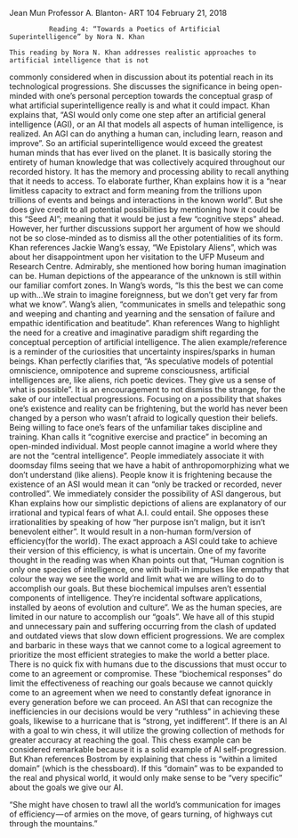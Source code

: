 Jean Mun
Professor A. Blanton- ART 104
February 21, 2018

 	          Reading 4: “Towards a Poetics of Artificial Superintelligence” by Nora N. Khan
            
	This reading by Nora N. Khan addresses realistic approaches to artificial intelligence that is not 
  commonly considered when in discussion about its potential reach in its technological progressions.
  She discusses the significance in being open-minded with one’s personal perception towards the 
  conceptual grasp of what artificial superintelligence really is and what it could impact. Khan 
  explains that, “ASI would only come one step after an artificial general intelligence (AGI), or an 
  AI that models all aspects of human intelligence, is realized. An AGI can do anything a human can, 
  including learn, reason and improve”.  So an artificial superintelligence would exceed the greatest
  human minds that has ever lived on the planet. It is basically storing the entirety of human knowledge
  that was collectively acquired throughout our recorded history. It has the memory and processing ability
  to recall anything that it needs to access. To elaborate further, Khan explains how it is a “near 
  limitless capacity to extract and form meaning from the trillions upon trillions of events and beings 
  and interactions in the known world”. But she does give credit to all potential possibilities by 
  mentioning how it could be this “Seed AI”; meaning that it would be just a few “cognitive steps” ahead.
  However, her further discussions support her argument of how we should not be so close-minded as to 
  dismiss all the other potentialities of its form. Khan references Jackie Wang’s essay, “We Epistolary 
  Aliens”, which was about her disappointment upon her visitation to the UFP Museum and Research Centre. 
  Admirably, she mentioned how boring human imagination can be. Human depictions of the appearance of the 
  unknown is still within our familiar comfort zones. In Wang’s words, “Is this the best we can come up 
  with...We strain to imagine foreignness, but we don’t get very far from what we know”. Wang’s alien,
  “communicates in smells and telepathic song and weeping and chanting and yearning and the sensation of 
  failure and empathic identification and beatitude”. Khan references Wang to highlight the need for a
  creative and imaginative paradigm shift regarding the conceptual perception of artificial intelligence.
  The alien example/reference is a reminder of the curiosities that uncertainty inspires/sparks in human
  beings. Khan perfectly clarifies that, “As speculative models of potential omniscience, omnipotence and 
  supreme consciousness, artificial intelligences are, like aliens, rich poetic devices. They give us a sense
  of what is possible”. It is an encouragement to not dismiss the strange, for the sake of our intellectual 
  progressions. Focusing on a possibility that shakes one’s existence and reality can be frightening, but the 
  world has never been changed by a person who wasn’t afraid to logically question their beliefs. Being willing 
  to face one’s fears of the unfamiliar takes discipline and training. Khan calls it “cognitive exercise and 
  practice” in becoming an open-minded individual. Most people cannot imagine a world where they are not the
  “central intelligence”. People immediately associate it with doomsday films seeing that we have a habit of
  anthropomorphizing what we don’t understand (like aliens). People know it is frightening because the existence
  of an ASI would mean it can “only be tracked or recorded, never controlled”. We immediately consider the 
  possibility of ASI dangerous, but Khan explains how our simplistic depictions of aliens are explanatory of our
  irrational and typical fears of what A.I. could entail. She opposes these irrationalities by speaking of how 
  “her purpose isn’t malign, but it isn’t benevolent either”. It would result in a non-human form/version of 
  efficiency(for the world). The exact approach a ASI could take to achieve their version of this efficiency, 
  is what is uncertain. One of my favorite thought in the reading was when Khan points out that, “Human cognition
  is only one species of intelligence, one with built-in impulses like empathy that colour the way we see the world 
  and limit what we are willing to do to accomplish our goals. But these biochemical impulses aren’t essential 
  components of intelligence. They’re incidental software applications, installed by aeons of evolution and culture”.
  We as the human species, are limited in our nature to accomplish our “goals”. We have all of this stupid and
  unnecessary pain and suffering occurring from the clash of updated and outdated views that slow down efficient
  progressions. We are complex and barbaric in these ways that we cannot come to a logical agreement to prioritize 
  the most efficient strategies to make the world a better place. There is no quick fix with humans due to the 
  discussions that must occur to come to an agreement or compromise. These “biochemical responses” do limit the
  effectiveness of reaching our goals because we cannot quickly come to an agreement when we need to constantly 
  defeat ignorance in every generation before we can proceed. An ASI that can recognize the inefficiencies in our 
  decisions would be very “ruthless” in achieving these goals, likewise to a hurricane that is “strong, yet 
  indifferent”. If there is an AI with a goal to win chess, it will utilize the growing collection of methods for 
  greater accuracy at reaching the goal. This chess example can be considered remarkable because it is a solid 
  example of AI self-progression. But Khan references Bostrom by explaining that chess is “within a limited domain”
  (which is the chessboard). If this “domain” was to be expanded to the real and physical world, it would only make
  sense to be “very specific” about the goals we give our AI.


 “She might have chosen to trawl all the world’s communication for images of efficiency — of armies on the move, of
 gears turning, of highways cut through the mountains.”
